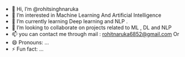 - 👋 Hi, I’m @rohitsinghnaruka
- 👀 I’m interested in Machine Learning And Artificial Intelligence
- 🌱 I’m currently learning  Deep learning and NLP .
- 💞️ I’m looking to collaborate on projects related to ML , DL and NLP
- 📫 you can contact me through mail : rohitnaruka6852@gmail.com Or 
- 😄 Pronouns: ...
- ⚡ Fun fact: ...

<!---
rohitsinghnaruka/rohitsinghnaruka is a ✨ special ✨ repository because its `README.md` (this file) appears on your GitHub profile.
You can click the Preview link to take a look at your changes.
--->
